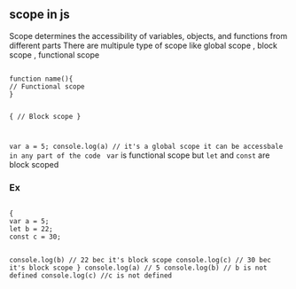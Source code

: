 ## scope in js 
Scope determines the accessibility of variables, objects, and functions from different parts
There are multipule type of scope like global scope , block scope , functional scope

<Code language="javascript">
function name(){
// Functional scope
}

{
// Block scope
}

var a = 5;
console.log(a) // it's a global scope it can be accessbale in any part of the code
</Code>
`var` is functional scope but `let` and `const` are block scoped
### Ex

<Code language="javascript">
{
var a = 5;
let b = 22;
const c = 30;

console.log(b) // 22 bec it's block scope
console.log(c) // 30 bec it's block scope
}
console.log(a) // 5
console.log(b) // b is not defined
console.log(c) //c is not defined
</Code>